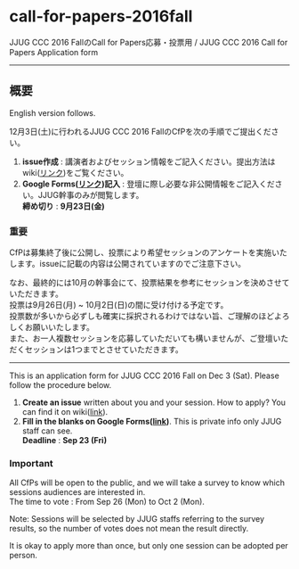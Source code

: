 # call-for-papers-2016fall
JJUG CCC 2016 FallのCall for Papers応募・投票用 / JJUG CCC 2016 Call for Papers Application form

---

## 概要
English version follows.  

12月3日(土)に行われるJJUG CCC 2016 FallのCfPを次の手順でご提出ください。  

1. **issue作成** : 講演者およびセッション情報をご記入ください。提出方法はwiki([リンク](https://github.com/jjug-ccc/call-for-paper-2016fall/wiki/%E5%BF%9C%E5%8B%9F%E6%96%B9%E6%B3%95---How-to-apply))をご覧ください。  
1. **Google Forms([リンク](https://docs.google.com/forms/d/e/1FAIpQLSfUlp3rSovSfP6UHem8detnFoyf85WUdVJ-VSPl1uQ33BCf8Q/viewform))記入** : 登壇に際し必要な非公開情報をご記入ください。JJUG幹事のみが閲覧します。   
**締め切り** : **9月23日(金)**  

### 重要  
CfPは募集終了後に公開し、投票により希望セッションのアンケートを実施いたします。issueに記載の内容は公開されていますのでご注意下さい。  

なお、最終的には10月の幹事会にて、投票結果を参考にセッションを決めさせていただきます。  
投票は9月26日(月) ~ 10月2日(日)の間に受け付ける予定です。  
投票数が多いから必ずしも確実に採択されるわけではない旨、ご理解のほどよろしくお願いいたします。  
また、お一人複数セッションを応募していただいても構いませんが、ご登壇いただくセッションは1つまでとさせていただきます。  

---

This is an application form for JJUG CCC 2016 Fall on Dec 3 (Sat). Please follow the procedure below.   

1. **Create an issue** written about you and your session. How to apply? You can find it on wiki([link](https://github.com/jjug-ccc/call-for-paper-2016fall/wiki/%E5%BF%9C%E5%8B%9F%E6%96%B9%E6%B3%95---How-to-apply)).  
1. **Fill in the blanks on Google Forms([link](https://docs.google.com/forms/d/e/1FAIpQLSfUlp3rSovSfP6UHem8detnFoyf85WUdVJ-VSPl1uQ33BCf8Q/viewform))**. This is private info only JJUG staff can see.   
**Deadline** : **Sep 23 (Fri)**  

### Important

All CfPs will be open to the public, and we will take a survey to know which sessions audiences are interested in.  
The time to vote : From Sep 26 (Mon) to Oct 2 (Mon).  

Note: Sessions will be selected by JJUG staffs referring to the survey results, so the number of votes does not mean the result directly.

It is okay to apply more than once, but only one session can be adopted per person.
